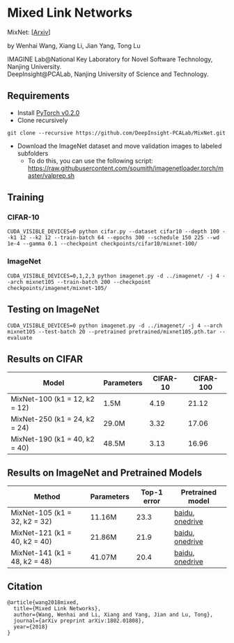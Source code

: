 # Mixed Link Networks
MixNet: [[Arxiv](https://arxiv.org/abs/1802.01808)]

by Wenhai Wang, Xiang Li, Jian Yang, Tong Lu

IMAGINE Lab@National Key Laboratory for Novel Software Technology, Nanjing University.  
DeepInsight@PCALab, Nanjing University of Science and Technology.

## Requirements
* Install [PyTorch v0.2.0](http://pytorch.org/)
* Clone recursively
```
git clone --recursive https://github.com/DeepInsight-PCALab/MixNet.git
```
* Download the ImageNet dataset and move validation images to labeled subfolders
    * To do this, you can use the following script: https://raw.githubusercontent.com/soumith/imagenetloader.torch/master/valprep.sh

## Training
### CIFAR-10
```
CUDA_VISIBLE_DEVICES=0 python cifar.py --dataset cifar10 --depth 100 --k1 12 --k2 12 --train-batch 64 --epochs 300 --schedule 150 225 --wd 1e-4 --gamma 0.1 --checkpoint checkpoints/cifar10/mixnet-100/
```

### ImageNet
```
CUDA_VISIBLE_DEVICES=0,1,2,3 python imagenet.py -d ../imagenet/ -j 4 --arch mixnet105 --train-batch 200 --checkpoint checkpoints/imagenet/mixnet-105/
```

## Testing on ImageNet
```
CUDA_VISIBLE_DEVICES=0 python imagenet.py -d ../imagenet/ -j 4 --arch mixnet105 --test-batch 20 --pretrained pretrained/mixnet105.pth.tar --evaluate
```

## Results on CIFAR
| Model | Parameters | CIFAR-10 | CIFAR-100 | 
| - | - | - | - |
| MixNet-100 (k1 = 12, k2 = 12) | 1.5M | 4.19 | 21.12 |
| MixNet-250 (k1 = 24, k2 = 24) | 29.0M | 3.32 | 17.06 |
| MixNet-190 (k1 = 40, k2 = 40) | 48.5M | 3.13 | 16.96 |

## Results on ImageNet and Pretrained Models

| Method | Parameters | Top-1 error | Pretrained model |
| - | - | - | - |
| MixNet-105 (k1 = 32, k2 = 32) | 11.16M | 23.3 | [baidu](https://pan.baidu.com/s/1q-LjwofEu2nM7feZClTA7w), [onedrive](https://1drv.ms/u/s!Ai5Ldd26LrzkkigERtzmTEFTjN89) |
| MixNet-121 (k1 = 40, k2 = 40) | 21.86M | 21.9 | [baidu](https://pan.baidu.com/s/1wIzkO0UVIXd_BPx_lmT7_w), [onedrive](https://1drv.ms/u/s!Ai5Ldd26LrzkkiniBUJ50Stp4sRP) |
| MixNet-141 (k1 = 48, k2 = 48) | 41.07M | 20.4 | [baidu](https://pan.baidu.com/s/1lYczUcAczhkQqpEwjZT66Q), [onedrive](https://1drv.ms/u/s!Ai5Ldd26LrzkkioUUToxJ1m-VYR2) |

## Citation
```
@article{wang2018mixed,  
  title={Mixed Link Networks},  
  author={Wang, Wenhai and Li, Xiang and Yang, Jian and Lu, Tong},  
  journal={arXiv preprint arXiv:1802.01808},  
  year={2018}  
}
```
